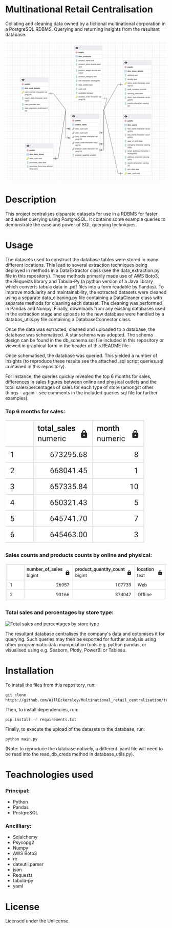 # Multinational Retail Centralisation
Collating and cleaning data owned by a fictional multinational corporation in a PostgreSQL RDBMS. Querying and returning insights from the resultant database.

![Alt text](readme_images/header.png)

# Description

This project centralises disparate datasets for use in a RDBMS for faster and easier querying using PostgreSQL. It contains some example queries to demonstrate the ease and power of SQL querying techniques. 

# Usage

The datasets used to construct the database tables were stored in many different locations. This lead to several extraction techniques being deployed in methods in a DataExtractor class (see the data_extraction.py file in this repository). These methods primarily made use of AWS Boto3, the Requests library and Tabula-Py (a python version of a Java library which converts tabula data in .pdf files into a form readable by Pandas). To improve modularity and maintainability, the extracted datasets were cleaned using a separate data_cleaning.py file containing a DataCleaner class with separate methods for cleaning each dataset. The cleaning was performed in Pandas and Numpy. Finally, downloads from any existing databases used in the extraction stage and uploads to the new database were handled by a databas_utils.py file containing a DatabaseConnector class. 

Once the data was extracted, cleaned and uploaded to a database, the database was schematised. A star schema was adopted. The schema design can be found in the db_schema.sql file included in this repository or viewed in graphical form in the header of this README file. 

Once schematised, the database was queried. This yielded a number of insights (to reproduce these results see the attached .sql script queries.sql contained in this repository). 

For instance, the queries quickly revealed the top 6 months for sales, differences in sales figures between online and physical outlets and the total sales/percentages of sales for each type of store (amongst other things - again - see comments in the included queries.sql file for further examples).

### Top 6 months for sales:

![Top 6 months for sales](readme_images/sales_mnths.png)

### Sales counts and products counts by online and physical:

![Sales counts and products counts by online and physical](readme_images/online_phys.png)

### Total sales and percentages by store type:

![Total sales and percentages by store type](readme_image/mnths_cents.png)

The resultant database centralises the company's data and optomises it for querying. Such queries may then be exported for further analysis using other programmatic data manipulation tools e.g. python pandas, or visualised using e.g. Seaborn, Plotly, PowerBI or Tableau.  

# Installation

To install the files from this repository, run:

```
git clone https://github.com/WillEckersley/Multinational_retail_centralisation/tree/main
```

Then, to install dependencies, run:

```
pip install -r requirements.txt
```

Finally, to execute the upload of the datasets to the database, run:

```
python main.py
```

(Note: to reproduce the database natively, a different .yaml file will need to be read into the read_db_creds method in database_utils.py).

# Teachnologies used

### Principal:

- Python
- Pandas
- PostgreSQL

### Ancilliary:

- Sqlalchemy
- Psycopg2
- Numpy
- AWS Boto3
- re
- dateutil.parser
- json
- Requests
- tabula-py
- yaml

# License

Licensed under the Unlicense. 